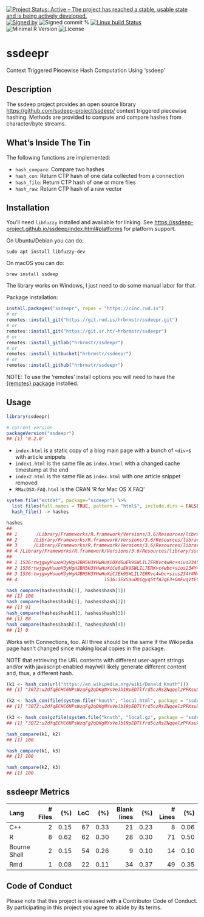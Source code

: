 
[![Project Status: Active – The project has reached a stable, usable
state and is being actively
developed.](https://www.repostatus.org/badges/latest/active.svg)](https://www.repostatus.org/#active)
[![Signed
by](https://img.shields.io/badge/Keybase-Verified-brightgreen.svg)](https://keybase.io/hrbrmstr)
![Signed commit
%](https://img.shields.io/badge/Signed_Commits-100%25-lightgrey.svg)
[![Linux build
Status](https://travis-ci.org/hrbrmstr/ssdeepr.svg?branch=master)](https://travis-ci.org/hrbrmstr/ssdeepr)  
![Minimal R
Version](https://img.shields.io/badge/R%3E%3D-3.2.0-blue.svg)
![License](https://img.shields.io/badge/License-AGPL-blue.svg)

# ssdeepr

Context Triggered Piecewise Hash Computation Using ‘ssdeep’

## Description

The ssdeep project provides an open source library
<https://github.com/ssdeep-project/ssdeep/> context triggered piecewise
hashing. Methods are provided to compute and compare hashes from
character/byte streams.

## What’s Inside The Tin

The following functions are implemented:

  - `hash_compare`: Compare two hashes
  - `hash_con`: Return CTP hash of one data collected from a connection
  - `hash_file`: Return CTP hash of one or more files
  - `hash_raw`: Return CTP hash of a raw vector

## Installation

You’ll need `libfuzzy` installed and available for linking. See
<https://ssdeep-project.github.io/ssdeep/index.html#platforms> for
platform support.

On Ubuntu/Debian you can do:

``` shell
sudo apt install libfuzzy-dev
```

On macOS you can do:

``` shell
brew install ssdeep
```

The library works on Windows, I just need to do some manual labor for
that.

Package installation:

``` r
install.packages("ssdeepr", repos = "https://cinc.rud.is")
# or
remotes::install_git("https://git.rud.is/hrbrmstr/ssdeepr.git")
# or
remotes::install_git("https://git.sr.ht/~hrbrmstr/ssdeepr")
# or
remotes::install_gitlab("hrbrmstr/ssdeepr")
# or
remotes::install_bitbucket("hrbrmstr/ssdeepr")
# or
remotes::install_github("hrbrmstr/ssdeepr")
```

NOTE: To use the ‘remotes’ install options you will need to have the
[{remotes} package](https://github.com/r-lib/remotes) installed.

## Usage

``` r
library(ssdeepr)

# current version
packageVersion("ssdeepr")
## [1] '0.2.0'
```

  - `index.html` is a static copy of a blog main page with a bunch of
    `<div>`s with article snippets
  - `index1.html` is the same file as `index.htmnl` with a changed cache
    timestamp at the end
  - `index2.html` is the same file as `index.html` with one article
    snippet removed
  - `RMacOSX-FAQ.html` is the CRAN ‘R for Mac OS X FAQ’

<!-- end list -->

``` r
system.file("extdat", package="ssdeepr") %>% 
  list.files(full.names = TRUE, pattern = "html$", include.dirs = FALSE) %>% 
  hash_file() -> hashes

hashes
##                                                                                             path
## 1       /Library/Frameworks/R.framework/Versions/3.6/Resources/library/ssdeepr/extdat/index.html
## 2      /Library/Frameworks/R.framework/Versions/3.6/Resources/library/ssdeepr/extdat/index1.html
## 3      /Library/Frameworks/R.framework/Versions/3.6/Resources/library/ssdeepr/extdat/index2.html
## 4 /Library/Frameworks/R.framework/Versions/3.6/Resources/library/ssdeepr/extdat/RMacOSX-FAQ.html
##                                                                                                     hash
## 1 1536:rwjgwyHuuoH3yHgHJBH5H3YHwHuXiOXd6uEk9SWLIL7ERKvc4wHc+sius234Y4NY:rZvb7HHc+sius234Y4N4pqwrCihwnUui
## 2 1536:twjgwyHuuoH3yHgHJBH5H3YHwHuXiCe6uEk9SWLIL7ERKvc4wbc+sius234Y4N4j:tZvbPobc+sius234Y4N4pqwrCihwnUua
## 3 1536:twjgwyHuuoH3yHgHJBH5H3YHwHuXiCJEk9SWLIL7ERKvc4wbc+sius234Y4N4pqs:tZvbPHbc+sius234Y4N4pqwrCihwnUum
## 4                                1536:3ExSauOOiqyq5tfAJqE3+OmEvqVtEYsSWiWB/H5ZJ:0x9fqyqtfAJqEu8vOWYsLd5r

hash_compare(hashes$hash[1], hashes$hash[1])
## [1] 100
hash_compare(hashes$hash[1], hashes$hash[2])
## [1] 91
hash_compare(hashes$hash[1], hashes$hash[3])
## [1] 88
hash_compare(hashes$hash[1], hashes$hash[4])
## [1] 0
```

Works with Connections, too. All three should be the same if the
Wikipedia page hasn’t changed since making local copies in the package.

NOTE that retrieving the URL contents with different user-agent strings
and/or with javascript-enabled may/will likely generate different
content and, thus, a different hash.

``` r
(k1 <- hash_con(url("https://en.wikipedia.org/wiki/Donald_Knuth")))
## [1] "3072:u2dfqECHC6NPsWzqFg2qDKgNYsVeJb19pEDTlfrd5czRsZNqqelzPFKsuXs6X9pU:PQli6NPsWzcg2/EYsVUY6sI"

(k2 <- hash_con(file(system.file("knuth", "local.html", package = "ssdeepr"))))
## [1] "3072:u2dfqECHC6NPsWzqFg2qDKgNYsVeJb19pEDTlfrd5czRsZNqqelzPFKsuXs6X9pU:PQli6NPsWzcg2/EYsVUY6sI"

(k3 <- hash_con(gzfile(system.file("knuth", "local.gz", package = "ssdeepr"))))
## [1] "3072:u2dfqECHC6NPsWzqFg2qDKgNYsVeJb19pEDTlfrd5czRsZNqqelzPFKsuXs6X9pU:PQli6NPsWzcg2/EYsVUY6sI"

hash_compare(k1, k2)
## [1] 100

hash_compare(k1, k3)
## [1] 100

hash_compare(k2, k3)
## [1] 100
```

## ssdeepr Metrics

| Lang         | \# Files |  (%) | LoC |  (%) | Blank lines |  (%) | \# Lines |  (%) |
| :----------- | -------: | ---: | --: | ---: | ----------: | ---: | -------: | ---: |
| C++          |        2 | 0.15 |  67 | 0.33 |          21 | 0.23 |        8 | 0.06 |
| R            |        8 | 0.62 |  62 | 0.30 |          28 | 0.30 |       71 | 0.50 |
| Bourne Shell |        2 | 0.15 |  54 | 0.26 |           9 | 0.10 |       14 | 0.10 |
| Rmd          |        1 | 0.08 |  22 | 0.11 |          34 | 0.37 |       49 | 0.35 |

## Code of Conduct

Please note that this project is released with a Contributor Code of
Conduct. By participating in this project you agree to abide by its
terms.
